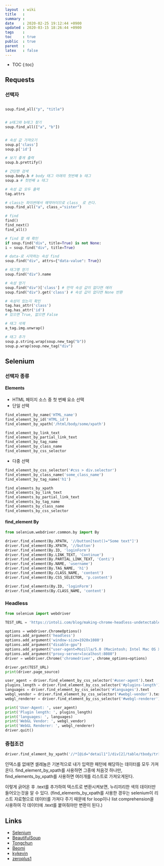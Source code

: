 ```yaml
---
layout  : wiki
title   : 
summary : 
date    : 2020-02-25 19:12:44 +0900
updated : 2020-03-15 18:26:44 +0900
tags    : 
toc     : true
public  : true
parent  : 
latex   : false
---
```

* TOC
{:toc}

## Requests

### 선택자

```python

soup.find_all("p", "title")


# a태그와 b태그 찾기
soup.find_all(["a", "b"])


# 속성 값 가져오기
soup.p['class']
soup.p['id']

# 보기 좋게 출력
soup.b.prettify()

# 간단한 검색
soup.body.b # body 태그 아래의 첫번째 b 태그
soup.a # 첫번째 a 태그

# 속성 값 모두 출력
tag.attrs

# class는 파이썬에서 예약어이므로 class_ 로 쓴다.
soup.find_all("a", class_="sister")

# find
find()
find_next()
find_all()

# find 할 때 확인
if soup.find("div", title=True) is not None:
i = soup.find("div", title=True)

# data-로 시작하는 속성 find
soup.find("div", attrs={"data-value": True})

# 태그명 얻기
soup.find("div").name

# 속성 얻기
soup.find("div")['class'] # 만약 속성 값이 없다면 에러
soup.find("div").get('class') # 속성 값이 없다면 None 반환

# 속성이 있는지 확인
tag.has_attr('class')
tag.has_attr('id')
# 있으면 True, 없으면 False

# 태그 삭제
a_tag.img.unwrap()

# 태그 추가
soup.p.string.wrap(soup.new_tag("b"))
soup.p.wrap(soup.new_tag("div")
``` 



## Selenium

### 선택자 종류

#### Elements

- HTML 페이지 소스 중 첫 번째 요소 선택
- 단일 선택

```python
find_element_by_name('HTML_name')
find_element_by_id('HTML_id')
find_element_by_xpath('/html/body/some/xpath')

find_element_by_link_text
find_element_by_partial_link_text
find_element_by_tag_name
find_element_by_class_name
find_element_by_css_selector
```

- 다중 선택

```python
find_element_by_css_selector('#css > div.selector')
find_element_by_class_name('some_class_name')
find_element_by_tag_name('h1')

find_elements_by_xpath
find_elements_by_link_text
find_elements_by_partial_link_text
find_elements_by_tag_name
find_elements_by_class_name
find_elements_by_css_selector
```

#### find_element By

```python
from selenium.webdriver.common.by import By

driver.find_element(By.XPATH, '//button[text()="Some text"]')
driver.find_element(By.XPATH, '//button')
driver.find_element(By.ID, 'loginForm')
driver.find_element(By.LINK_TEXT, 'Continue')
driver.find_element(By.PARTIAL_LINK_TEXT, 'Conti')
driver.find_element(By.NAME, 'username')
driver.find_element(By.TAG_NAME, 'h1')
driver.find_element(By.CLASS_NAME, 'content')
driver.find_element(By.CSS_SELECTOR, 'p.content')

driver.find_elements(By.ID, 'loginForm')
driver.find_elements(By.CLASS_NAME, 'content')
```

### Headless

```python
from selenium import webdriver

TEST_URL = 'https://intoli.com/blog/making-chrome-headless-undetectable/chrome-headless-test.html'

options = webdriver.ChromeOptions()
options.add_argument('headless')
options.add_argument('window-size=1920x1080')
options.add_argument("disable-gpu")
options.add_argument("user-agent=Mozilla/5.0 (Macintosh; Intel Mac OS X 10_12_6) AppleWebKit/537.36 (KHTML, like Gecko) Chrome/61.0.3163.100 Safari/537.36")
options.add_argument("proxy-server=localhost:8080")
driver = webdriver.Chrome('chromedriver', chrome_options=options)

driver.get(TEST_URL)
print(driver.page_source)

user_agent = driver.find_element_by_css_selector('#user-agent').text
plugins_length = driver.find_element_by_css_selector('#plugins-length').text
languages = driver.find_element_by_css_selector('#languages').text
webgl_vendor = driver.find_element_by_css_selector('#webgl-vendor').text
webgl_renderer = driver.find_element_by_css_selector('#webgl-renderer').text

print('User-Agent: ', user_agent)
print('Plugin length: ', plugins_length)
print('languages: ', languages)
print('WebGL Vendor: ', webgl_vendor)
print('WebGL Renderer: ', webgl_renderer)
driver.quit()
```

### 중첩조건

```python
driver.find_element_by_xpath('//*[@id="detail1"]/div[2]/table/tbody/tr[2]/td[contains(@class, "active")]')
```

인덱스를 없애면 셀레늄은 기본적으로 내가 입력한 패턴에 해당하는 데이터를 모두 가져온다.
find_element_by_xpath를 사용하면 그중에 처음것 하나만, find_elements_by_xpath를 사용하면 여러개를 리스트로 가져오게된다.

이렇게 긁어온 후 .text를 추가하여 텍스트로 변환시켜보면, 누리끼리한 색의 데이터만 들어오는것을 알 수 있다.
(find_elements_by_xpath를 사용한 경우는 selenium이 리스트 자료형으로 데이터를 가져다 주기 때문에 for loop이나 list comprehension을 사용하여 각 데이터에 .text를 붙여줘야만 변환이 된다.)


## Links

- [Selenium](https://selenium-python.readthedocs.io/api.html)
- [BeautifulSoup](https://www.crummy.com/software/BeautifulSoup/bs4/doc/)
- [Tongchun](https://dejavuqa.tistory.com/109)
- [Beomi](https://beomi.github.io/2017/09/28/HowToMakeWebCrawler-Headless-Chrome/)
- [kykevin](https://velog.io/@kykevin/20191126-TIL-Selenium-find-element%EC%97%90-%EC%A1%B0%EA%B1%B4%EA%B1%B8%EA%B8%B0-zpk3fsxmzm)
- [zeroplus1](http://zeroplus1.zc.bz/jh/web/main.php?id=132&category=ETC)
